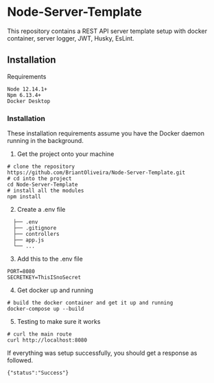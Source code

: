# Node-Server-Template
This repository contains a REST API server template setup with docker container, server logger, JWT, Husky, EsLint.


 ## Installation

Requirements
```
Node 12.14.1+
Npm 6.13.4+
Docker Desktop
```

### Installation
These installation requirements assume you have the Docker daemon running in the background.

1. Get the project onto your machine
```
# clone the repository
https://github.com/BriantOliveira/Node-Server-Template.git
# cd into the project
cd Node-Server-Template
# install all the modules
npm install
```

2. Create a .env file
```
  ├── .env
  ├── .gitignore
  ├── controllers      
  ├── app.js
  └── ...
```

3. Add this to the .env file
```
PORT=8080
SECRETKEY=ThisISnoSecret
```

4. Get docker up and running
```
# build the docker container and get it up and running
docker-compose up --build
```

5. Testing to make sure it works
```
# curl the main route
curl http://localhost:8080
```
If everything was setup successfully, you should get a response as followed.
```
{"status":"Success"}
```

